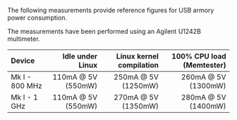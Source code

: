 The following measurements provide reference figures for USB armory power
consumption.

The measurements have been performed using an Agilent U1242B multimeter.

| Device             |   Idle under Linux | Linux kernel compilation |   100% CPU load (Memtester) |
|:-------------------|-------------------:|-------------------------:|----------------------------:|
| Mk I - 800 MHz     | 110mA @ 5V (550mW) |      250mA @ 5V (1250mW) |         260mA @ 5V (1300mW) |
| Mk I -   1 GHz     | 110mA @ 5V (550mW) |      270mA @ 5V (1350mW) |         280mA @ 5V (1400mW) |
